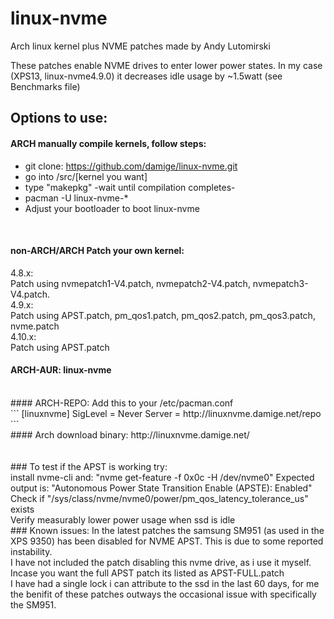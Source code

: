 # linux-nvme

Arch linux kernel plus NVME patches made by Andy Lutomirski 

These patches enable NVME drives to enter lower power states.
In my case (XPS13, linux-nvme4.9.0) it decreases idle usage by ~1.5watt (see Benchmarks file)

## Options to use:
#### ARCH manually compile kernels, follow steps:

* git clone: https://github.com/damige/linux-nvme.git
* go into /src/[kernel you want]
* type "makepkg" -wait until compilation completes-
* pacman -U linux-nvme-*
* Adjust your bootloader to boot linux-nvme
<br />

#### non-ARCH/ARCH Patch your own kernel:
4.8.x:<br />
Patch using nvmepatch1-V4.patch, nvmepatch2-V4.patch, nvmepatch3-V4.patch.
<br />
4.9.x:<br />
Patch using APST.patch, pm_qos1.patch, pm_qos2.patch, pm_qos3.patch, nvme.patch
<br />
4.10.x:<br />
Patch using APST.patch
<br />
#### ARCH-AUR: linux-nvme
<br />
#### ARCH-REPO: Add this to your /etc/pacman.conf <br />
```
[linuxnvme]
SigLevel = Never
Server = http://linuxnvme.damige.net/repo
```
<br />
#### Arch download binary:
http://linuxnvme.damige.net/
<br />
<br />
<br />
### To test if the APST is working try:
<br />
install nvme-cli and: "nvme get-feature -f 0x0c -H /dev/nvme0"
Expected output is: "Autonomous Power State Transition Enable (APSTE): Enabled"
<br />
Check if "/sys/class/nvme/nvme0/power/pm_qos_latency_tolerance_us" exists 
<br />
Verify measurably lower power usage when ssd is idle
<br />
### Known issues:
In the latest patches the samsung SM951 (as used in the XPS 9350) has been disabled for NVME APST.
This is due to some reported instability.<br />
I have not included the patch disabling this nvme drive, as i use it myself. Incase you want the full APST patch its listed as APST-FULL.patch<br />
I have had a single lock i can attribute to the ssd in the last 60 days, for me the benifit of these patches outways the occasional issue with specifically the SM951.
